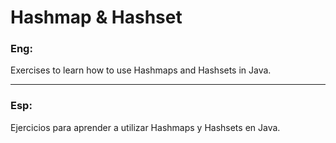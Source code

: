 # Hashmap & Hashset
### Eng:
Exercises to learn how to use Hashmaps and Hashsets in Java.
___
### Esp:
Ejercicios para aprender a utilizar Hashmaps y Hashsets en Java.
